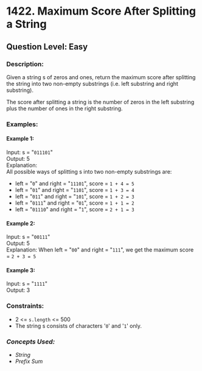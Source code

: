 # 1422. Maximum Score After Splitting a String
## Question Level: Easy
### Description:
Given a string s of zeros and ones, return the maximum score after splitting the string into two non-empty substrings (i.e. left substring and right substring).

The score after splitting a string is the number of zeros in the left substring plus the number of ones in the right substring.

### Examples:
#### Example 1:

Input: s = "`011101`"<br>
Output: 5 <br>
Explanation: <br>
All possible ways of splitting s into two non-empty substrings are:
- left = "`0`" and right = "`11101`", score = `1 + 4 = 5`
- left = "`01`" and right = "`1101`", score = `1 + 3 = 4` 
- left = "`011`" and right = "`101`", score = `1 + 2 = 3`
- left = "`0111`" and right = "`01`", score = `1 + 1 = 2` 
- left = "`01110`" and right = "`1`", score = `2 + 1 = 3`
#### Example 2:

Input: s = "`00111`"<br>
Output: 5<br>
Explanation: When left = "`00`" and right = "`111`", we get the maximum score = `2 + 3 = 5`<br>
#### Example 3:

Input: s = "`1111`"<br>
Output: 3<br>

### Constraints:

- 2 <= `s.length` <= 500
- The string s consists of characters '`0`' and '`1`' only.

### <i>Concepts Used:
- String
- Prefix Sum </i>